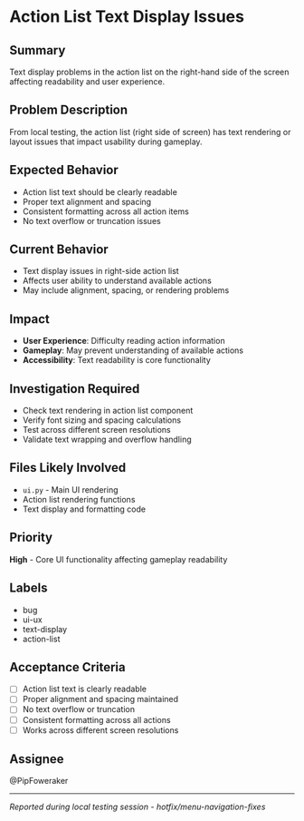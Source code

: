 # Action List Text Display Issues

## Summary
Text display problems in the action list on the right-hand side of the screen affecting readability and user experience.

## Problem Description
From local testing, the action list (right side of screen) has text rendering or layout issues that impact usability during gameplay.

## Expected Behavior
- Action list text should be clearly readable
- Proper text alignment and spacing
- Consistent formatting across all action items
- No text overflow or truncation issues

## Current Behavior
- Text display issues in right-side action list
- Affects user ability to understand available actions
- May include alignment, spacing, or rendering problems

## Impact
- **User Experience**: Difficulty reading action information
- **Gameplay**: May prevent understanding of available actions
- **Accessibility**: Text readability is core functionality

## Investigation Required
- Check text rendering in action list component
- Verify font sizing and spacing calculations
- Test across different screen resolutions
- Validate text wrapping and overflow handling

## Files Likely Involved
- `ui.py` - Main UI rendering
- Action list rendering functions
- Text display and formatting code

## Priority
**High** - Core UI functionality affecting gameplay readability

## Labels
- bug
- ui-ux
- text-display
- action-list

## Acceptance Criteria
- [ ] Action list text is clearly readable
- [ ] Proper alignment and spacing maintained
- [ ] No text overflow or truncation
- [ ] Consistent formatting across all actions
- [ ] Works across different screen resolutions

## Assignee
@PipFoweraker

---
*Reported during local testing session - hotfix/menu-navigation-fixes*
